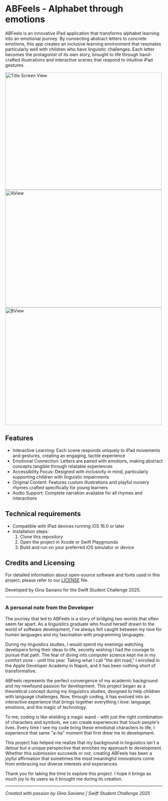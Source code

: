 # ABFeels - Alphabet through emotions

ABFeels is an innovative iPad application that transforms alphabet learning into an emotional journey. By connecting abstract letters to concrete emotions, this app creates an inclusive learning environment that resonates particularly well with children who have linguistic challenges. Each letter becomes the protagonist of its own story, brought to life through hand-crafted illustrations and interactive scenes that respond to intuitive iPad gestures.

<img src="https://github.com/user-attachments/assets/42ea10a5-de3a-4c5d-a92b-555add13f1b7" alt="Title Screen View" width="500" height="376">

<img src="https://github.com/user-attachments/assets/ec27b36e-b463-4e55-aa48-1f5df2f22365" alt="AView" width="500" height="376">

<img src="https://github.com/user-attachments/assets/76422780-5683-4b24-a90f-5acd1b46be4c" alt="BView" width="500" height="376">

## Features
- Interactive Learning: Each scene responds uniquely to iPad movements and gestures, creating an engaging, tactile experience
- Emotional Connection: Letters are paired with emotions, making abstract concepts tangible through relatable experiences
- Accessibility Focus: Designed with inclusivity in mind, particularly supporting children with linguistic impairments
- Original Content: Features custom illustrations and playful nursery rhymes crafted specifically for young learners
- Audio Support: Complete narration available for all rhymes and interactions

## Technical requirements 
- Compatible with iPad devices running iOS 16.0 or later
- Installation steps:
    1. Clone this repository
    2. Open the project in Xcode or Swift Playgrounds
    3. Build and run on your preferred iOS simulator or device

## Credits and Licensing
For detailed information about open-source software and fonts used in this project, please refer to our [LICENSE](LICENSE) file.

Developed by Gina Saviano for the Swift Student Challenge 2025.

---
### A personal note from the Developer
The journey that led to ABFeels is a story of bridging two worlds that often seem far apart. As a linguistics graduate who found herself drawn to the world of software development, I've always felt caught between my love for human languages and my fascination with programming languages.

During my linguistics studies, I would spend my evenings watching developers bring their ideas to life, secretly wishing I had the courage to pursue that path. The fear of diving into computer science kept me in my comfort zone - until this year. Taking what I call "the dirt road," I enrolled in the Apple Developer Academy in Napoli, and it has been nothing short of transformative.

ABFeels represents the perfect convergence of my academic background and my newfound passion for development. This project began as a theoretical concept during my linguistics studies, designed to help children with language challenges. Now, through coding, it has evolved into an interactive experience that brings together everything I love: language, emotions, and the magic of technology.

To me, coding is like wielding a magic wand - with just the right combination of characters and symbols, we can create experiences that touch people's lives. Every time I see my code bring these emotional characters to life, I experience that same "a-ha" moment that first drew me to development.

This project has helped me realize that my background in linguistics isn't a detour but a unique perspective that enriches my approach to development. Whether this submission succeeds or not, creating ABFeels has been a joyful affirmation that sometimes the most meaningful innovations come from embracing our diverse interests and experiences.

Thank you for taking the time to explore this project. I hope it brings as much joy to its users as it brought me during its creation.

---

_Created with passion by Gina Saviano | Swift Student Challenge 2025_
